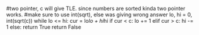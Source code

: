 #two pointer, c will give TLE. since numbers are sorted kinda two pointer works.
#make sure to use int(sqrt), else was giving wrong answer
lo, hi = 0, int(sqrt(c))
while lo <= hi:
cur = lo*lo + hi*hi
if cur < c:
lo += 1
elif cur > c:
hi -= 1
else:
return True
return False